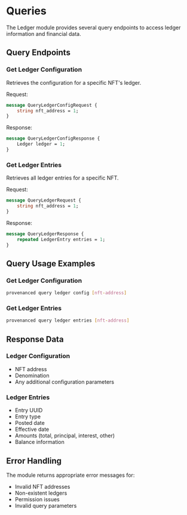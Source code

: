# Queries

The Ledger module provides several query endpoints to access ledger information and financial data.

## Query Endpoints

### Get Ledger Configuration
Retrieves the configuration for a specific NFT's ledger.

Request:
```protobuf
message QueryLedgerConfigRequest {
    string nft_address = 1;
}
```

Response:
```protobuf
message QueryLedgerConfigResponse {
    Ledger ledger = 1;
}
```

### Get Ledger Entries
Retrieves all ledger entries for a specific NFT.

Request:
```protobuf
message QueryLedgerRequest {
    string nft_address = 1;
}
```

Response:
```protobuf
message QueryLedgerResponse {
    repeated LedgerEntry entries = 1;
}
```

## Query Usage Examples

### Get Ledger Configuration
```bash
provenanced query ledger config [nft-address]
```

### Get Ledger Entries
```bash
provenanced query ledger entries [nft-address]
```

## Response Data

### Ledger Configuration
- NFT address
- Denomination
- Any additional configuration parameters

### Ledger Entries
- Entry UUID
- Entry type
- Posted date
- Effective date
- Amounts (total, principal, interest, other)
- Balance information

## Error Handling

The module returns appropriate error messages for:
- Invalid NFT addresses
- Non-existent ledgers
- Permission issues
- Invalid query parameters 